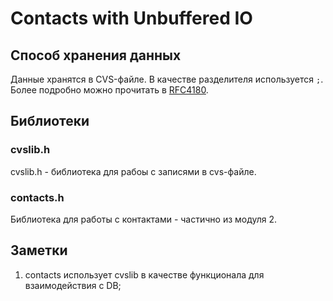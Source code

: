 # Contacts with Unbuffered IO

## Способ хранения данных
Данные хранятся в CVS-файле. В качестве разделителя используется `;`. Более подробно можно прочитать в [RFC4180](https://datatracker.ietf.org/doc/html/rfc4180).

## Библиотеки
### cvslib.h
cvslib.h - библиотека для рабоы с записями в cvs-файле.

### contacts.h
Библиотека для работы с контактами - частично из модуля 2.

## Заметки
1. contacts использует cvslib в качестве функционала для взаимодействия с DB;
